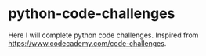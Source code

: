 # python-code-challenges
Here I will complete python code challenges. Inspired from https://www.codecademy.com/code-challenges.
